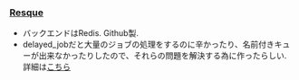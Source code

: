### [Resque](https://github.com/resque/resque/)

* バックエンドはRedis. Github製.
* delayed_jobだと大量のジョブの処理をするのに辛かったり、名前付きキューが出来なかったりしたので、それらの問題を解決する為に作ったらしい. 詳細は[こちら](https://github.com/blog/542-introducing-resque)
